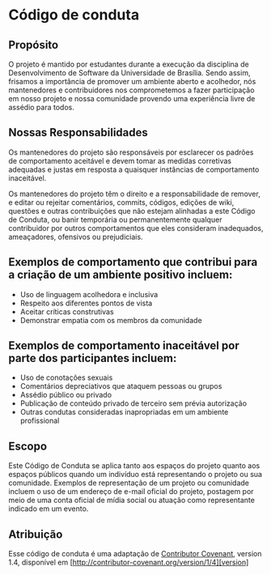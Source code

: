 # Código de conduta

## Propósito

O projeto é mantido por estudantes durante a execução da disciplina
de Desenvolvimento de Software da Universidade de Brasília.
Sendo assim, frisamos a importância de promover um ambiente aberto e acolhedor,
nós mantenedores e contribuidores nos comprometemos a fazer participação em nosso
projeto e nossa comunidade provendo uma experiência livre de assédio para todos.

## Nossas Responsabilidades

Os mantenedores do projeto são responsáveis por esclarecer os padrões de comportamento 
aceitável e devem tomar as medidas corretivas adequadas e justas em resposta a quaisquer 
instâncias de comportamento inaceitável.

Os mantenedores do projeto têm o direito e a responsabilidade de remover, e
editar ou rejeitar comentários, commits, códigos, edições de wiki, 
questões e outras contribuições que não estejam alinhadas a este Código de Conduta, 
ou banir temporária ou permanentemente qualquer contribuidor por outros comportamentos 
que eles consideram inadequados, ameaçadores, ofensivos ou prejudiciais.

## Exemplos de comportamento que contribui para a criação de um ambiente positivo incluem:

* Uso de linguagem acolhedora e inclusiva
* Respeito aos diferentes pontos de vista
* Aceitar críticas construtivas
* Demonstrar empatia com os membros da comunidade

## Exemplos de comportamento inaceitável por parte dos participantes incluem:

* Uso de conotações sexuais
* Comentários depreciativos que ataquem pessoas ou grupos
* Assédio público ou privado
* Publicação de conteúdo privado de terceiro sem prévia autorização
* Outras condutas consideradas inapropriadas em um ambiente profissional

## Escopo

Este Código de Conduta se aplica tanto aos espaços do projeto quanto aos espaços públicos
quando um indivíduo está representando o projeto ou sua comunidade. 
Exemplos de representação de um projeto ou comunidade incluem o uso de um endereço de e-mail
oficial do projeto, postagem por meio de uma conta oficial de mídia social ou atuação como 
representante indicado em um evento.

## Atribuição

Esse código de conduta é uma adaptação de [Contributor Covenant][homepage], version 1.4,
disponível em [http://contributor-covenant.org/version/1/4][version]

[homepage]: http://contributor-covenant.org
[version]: http://contributor-covenant.org/version/1/4/
